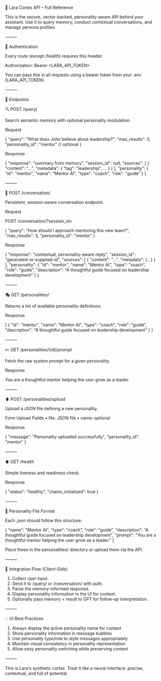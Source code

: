 🧠 Lara Cortex API – Full Reference

This is the secure, vector-backed, personality-aware API behind your assistant. Use it to query memory, conduct contextual conversations, and manage persona profiles.

⸻

🔐 Authentication

Every route (except /health) requires this header:

Authorization: Bearer <LARA_API_TOKEN>

You can pass this in all requests using a bearer token from your .env (LARA_API_TOKEN).

⸻

🚀 Endpoints

🔍 POST /query/

Search semantic memory with optional personality modulation.

Request

{
  "query": "What does John believe about leadership?",
  "max_results": 5,
  "personality_id": "mentor"  // optional
}

Response

{
  "response": "summary from memory",
  "session_id": null,
  "sources": [
    {
      "content": "...",
      "metadata": {
        "tag": "leadership",
        ...
      }
    }
  ],
  "personality": {
    "id": "mentor",
    "name": "Mentor AI",
    "type": "coach",
    "role": "guide"
  }
}

⸻

💬 POST /conversation/

Persistent, session-aware conversation endpoint.

Request

POST /conversation/?session_id=<optional UUID>

{
  "query": "How should I approach mentoring this new team?",
  "max_results": 5,
  "personality_id": "mentor"
}

Response

{
  "response": "contextual, personality-aware reply",
  "session_id": "generated-or-supplied-id",
  "sources": [ { "content": "...", "metadata": {...} } ],
  "personality": {
    "id": "mentor",
    "name": "Mentor AI",
    "type": "coach",
    "role": "guide",
    "description": "A thoughtful guide focused on leadership development"
  }
}

⸻

🎭 GET /personalities/

Returns a list of available personality definitions.

Response

[
  {
    "id": "mentor",
    "name": "Mentor AI",
    "type": "coach",
    "role": "guide",
    "description": "A thoughtful guide focused on leadership development"
  }
]

⸻

✏️ GET /personalities/{id}/prompt

Fetch the raw system prompt for a given personality.

Response

You are a thoughtful mentor helping the user grow as a leader.

⸻

⬆️ POST /personalities/upload

Upload a JSON file defining a new personality.

Form Upload Fields
	•	file: JSON file
	•	name: optional

Response

{
  "message": "Personality uploaded successfully",
  "personality_id": "mentor"
}

⸻

🫀 GET /health

Simple liveness and readiness check.

Response

{
  "status": "healthy",
  "chains_initialized": true
}

⸻

🧠 Personality File Format

Each .json should follow this structure:

{
  "name": "Mentor AI",
  "type": "coach",
  "role": "guide",
  "description": "A thoughtful guide focused on leadership development",
  "prompt": "You are a thoughtful mentor helping the user grow as a leader."
}

Place these in the personalities/ directory or upload them via the API.

⸻

🧩 Integration Flow (Client-Side)
1. Collect user input.
2. Send it to /query/ or /conversation/ with auth.
3. Parse the memory-informed response.
4. Display personality information in the UI for context.
5. Optionally pass memory + result to GPT for follow-up interpretation.

⸻

💡 UI Best Practices
1. Always display the active personality name for context
2. Show personality information in message bubbles
3. Use personality type/role to style messages appropriately
4. Maintain visual consistency in personality representation
5. Allow easy personality switching while preserving context

⸻

This is Lara's synthetic cortex. Treat it like a neural interface: precise, contextual, and full of potential.